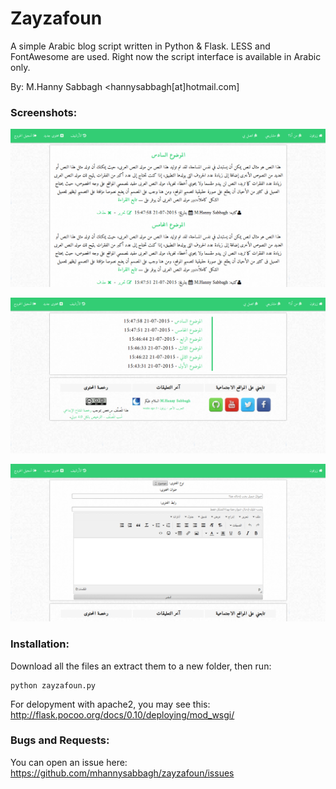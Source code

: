# Zayzafoun

A simple Arabic blog script written in Python & Flask. LESS and FontAwesome are used. Right now the script interface is available in Arabic only.

By: M.Hanny Sabbagh <hannysabbagh[at]hotmail.com]

### Screenshots:

![Screenshot 1](/Screenshot-1.png)

![Screenshot 2](/Screenshot-2.png)

![Screenshot 3](/Screenshot-3.png)

### Installation:

Download all the files an extract them to a new folder, then run:

    python zayzafoun.py
For delopyment with apache2, you may see this: http://flask.pocoo.org/docs/0.10/deploying/mod_wsgi/

### Bugs and Requests:

You can open an issue here: https://github.com/mhannysabbagh/zayzafoun/issues
